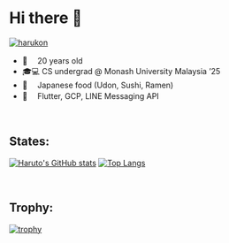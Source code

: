 # Hi there 👋


<p align="left"> 
  <a href="https://github.com/KonnoHaruto">
    <img src="https://komarev.com/ghpvc/?username=harukon" alt="harukon" />
  </a>
  
<br>

- 👤　 20 years old<br>
- 🎓💻 CS undergrad @ Monash University Malaysia ’25<br>
- 🧡　 Japanese food (Udon, Sushi, Ramen)<br>
- 🔧　 Flutter, GCP, LINE Messaging API<br>


<br>
  
## States:

[![Haruto's GitHub stats](https://github-readme-stats.vercel.app/api?username=KonnoHaruto&show_icons=true&theme=holi&count_private=true&include_all_commits)](https://github.com/anuraghazra/github-readme-stats)
[![Top Langs](https://github-readme-stats.vercel.app/api/top-langs/?username=KonnoHaruto&layout=compact&theme=holi)](https://github.com/KonnoHaruto)


<br>

## Trophy:

[![trophy](https://github-profile-trophy.vercel.app/?username=KonnoHaruto&theme=algolia)](https://github.com/KonnoHaruto)
